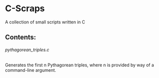# C-Scraps

A collection of small scripts written in C

## Contents: 
###### pythagorean_triples.c

Generates the first n Pythagorean triples, where n is provided by way of a command-line argument.
